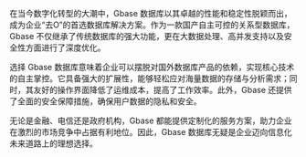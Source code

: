 在当今数字化转型的大潮中，Gbase 数据库以其卓越的性能和稳定性脱颖而出，成为企业“去O”的首选数据库解决方案。作为一款国产自主可控的关系型数据库，Gbase 不仅继承了传统数据库的强大功能，更在大数据处理、高并发支持以及安全性方面进行了深度优化。

选择 Gbase 数据库意味着企业可以摆脱对国外数据库产品的依赖，实现核心技术的自主掌控。它具备强大的扩展性，能够轻松应对海量数据的存储与分析需求；同时，其友好的操作界面降低了运维成本，提高了工作效率。此外，Gbase 还提供了全面的安全保障措施，确保用户数据的隐私和安全。

无论是金融、电信还是政府机构，Gbase 都能提供定制化的服务方案，助力企业在激烈的市场竞争中占据有利地位。因此，Gbase 数据库无疑是企业迈向信息化未来道路上的理想选择。
